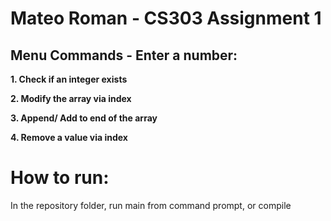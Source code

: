 # **Mateo Roman - CS303 Assignment 1**

## Menu Commands - Enter a number:

**1. Check if an integer exists**

**2. Modify the array via index**

**3. Append/ Add to end of the array**

**4. Remove a value via index**

# How to run:
In the repository folder, run main from command prompt, or compile